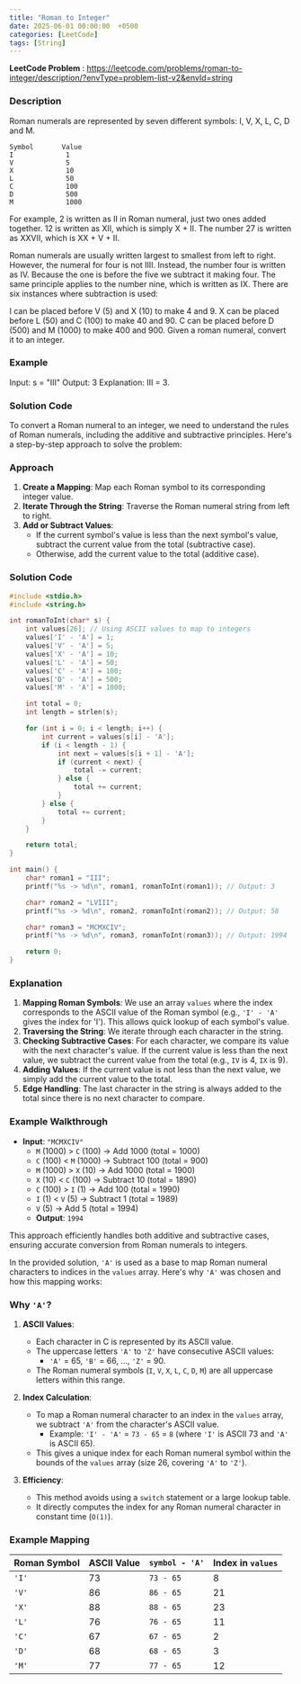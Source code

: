 ```yaml
---
title: "Roman to Integer"
date: 2025-06-01 00:00:00  +0500
categories: [LeetCode]
tags: [String]
---
```

**LeetCode Problem** : <https://leetcode.com/problems/roman-to-integer/description/?envType=problem-list-v2&envId=string>

### Description
Roman numerals are represented by seven different symbols: I, V, X, L, C, D and M.

```text
Symbol       Value
I             1
V             5
X             10
L             50
C             100
D             500
M             1000
```
For example, 2 is written as II in Roman numeral, just two ones added together. 12 is written as XII, which is simply X + II. The number 27 is written as XXVII, which is XX + V + II.

Roman numerals are usually written largest to smallest from left to right. However, the numeral for four is not IIII. Instead, the number four is written as IV. Because the one is before the five we subtract it making four. The same principle applies to the number nine, which is written as IX. There are six instances where subtraction is used:

I can be placed before V (5) and X (10) to make 4 and 9.
X can be placed before L (50) and C (100) to make 40 and 90.
C can be placed before D (500) and M (1000) to make 400 and 900.
Given a roman numeral, convert it to an integer.

### Example
Input: s = "III"
Output: 3
Explanation: III = 3.

### Solution Code
To convert a Roman numeral to an integer, we need to understand the rules of Roman numerals, including the additive and subtractive principles. Here's a step-by-step approach to solve the problem:

### Approach
1. **Create a Mapping**: Map each Roman symbol to its corresponding integer value.
2. **Iterate Through the String**: Traverse the Roman numeral string from left to right.
3. **Add or Subtract Values**:
   - If the current symbol's value is less than the next symbol's value, subtract the current value from the total (subtractive case).
   - Otherwise, add the current value to the total (additive case).

### Solution Code
```c
#include <stdio.h>
#include <string.h>

int romanToInt(char* s) {
    int values[26]; // Using ASCII values to map to integers
    values['I' - 'A'] = 1;
    values['V' - 'A'] = 5;
    values['X' - 'A'] = 10;
    values['L' - 'A'] = 50;
    values['C' - 'A'] = 100;
    values['D' - 'A'] = 500;
    values['M' - 'A'] = 1000;

    int total = 0;
    int length = strlen(s);

    for (int i = 0; i < length; i++) {
        int current = values[s[i] - 'A'];
        if (i < length - 1) {
            int next = values[s[i + 1] - 'A'];
            if (current < next) {
                total -= current;
            } else {
                total += current;
            }
        } else {
            total += current;
        }
    }

    return total;
}

int main() {
    char* roman1 = "III";
    printf("%s -> %d\n", roman1, romanToInt(roman1)); // Output: 3

    char* roman2 = "LVIII";
    printf("%s -> %d\n", roman2, romanToInt(roman2)); // Output: 58

    char* roman3 = "MCMXCIV";
    printf("%s -> %d\n", roman3, romanToInt(roman3)); // Output: 1994

    return 0;
}
```

### Explanation
1. **Mapping Roman Symbols**: We use an array `values` where the index corresponds to the ASCII value of the Roman symbol (e.g., `'I' - 'A'` gives the index for 'I'). This allows quick lookup of each symbol's value.
2. **Traversing the String**: We iterate through each character in the string.
3. **Checking Subtractive Cases**: For each character, we compare its value with the next character's value. If the current value is less than the next value, we subtract the current value from the total (e.g., `IV` is 4, `IX` is 9).
4. **Adding Values**: If the current value is not less than the next value, we simply add the current value to the total.
5. **Edge Handling**: The last character in the string is always added to the total since there is no next character to compare.

### Example Walkthrough
- **Input**: `"MCMXCIV"`
  - `M` (1000) > `C` (100) → Add 1000 (total = 1000)
  - `C` (100) < `M` (1000) → Subtract 100 (total = 900)
  - `M` (1000) > `X` (10) → Add 1000 (total = 1900)
  - `X` (10) < `C` (100) → Subtract 10 (total = 1890)
  - `C` (100) > `I` (1) → Add 100 (total = 1990)
  - `I` (1) < `V` (5) → Subtract 1 (total = 1989)
  - `V` (5) → Add 5 (total = 1994)
  - **Output**: `1994`

This approach efficiently handles both additive and subtractive cases, ensuring accurate conversion from Roman numerals to integers.

In the provided solution, `'A'` is used as a base to map Roman numeral characters to indices in the `values` array. Here's why `'A'` was chosen and how this mapping works:

### Why `'A'`?
1. **ASCII Values**:
   - Each character in C is represented by its ASCII value.
   - The uppercase letters `'A'` to `'Z'` have consecutive ASCII values:
     - `'A'` = 65, `'B'` = 66, ..., `'Z'` = 90.
   - The Roman numeral symbols (`I`, `V`, `X`, `L`, `C`, `D`, `M`) are all uppercase letters within this range.

2. **Index Calculation**:
   - To map a Roman numeral character to an index in the `values` array, we subtract `'A'` from the character's ASCII value.
     - Example: `'I' - 'A'` = `73 - 65` = `8` (where `'I'` is ASCII 73 and `'A'` is ASCII 65).
   - This gives a unique index for each Roman numeral symbol within the bounds of the `values` array (size 26, covering `'A'` to `'Z'`).

3. **Efficiency**:
   - This method avoids using a `switch` statement or a large lookup table.
   - It directly computes the index for any Roman numeral character in constant time (`O(1)`).

### Example Mapping
| Roman Symbol | ASCII Value | `symbol - 'A'` | Index in `values` |
|--------------|-------------|----------------|-------------------|
| `'I'`        | 73          | `73 - 65`       | 8                 |
| `'V'`        | 86          | `86 - 65`       | 21                |
| `'X'`        | 88          | `88 - 65`       | 23                |
| `'L'`        | 76          | `76 - 65`       | 11                |
| `'C'`        | 67          | `67 - 65`       | 2                 |
| `'D'`        | 68          | `68 - 65`       | 3                 |
| `'M'`        | 77          | `77 - 65`       | 12                |

